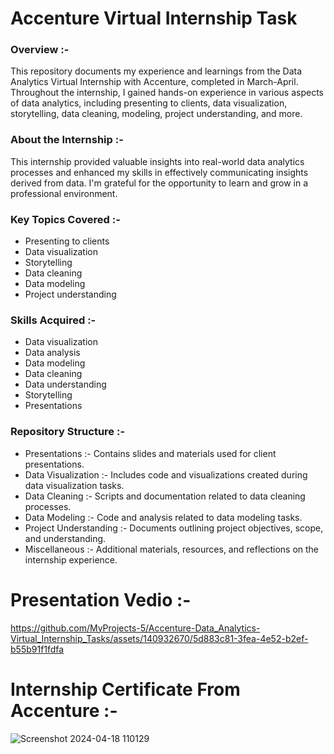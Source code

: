 # Accenture Virtual Internship Task

### Overview :-
This repository documents my experience and learnings from the Data Analytics Virtual Internship with Accenture, completed in March-April. Throughout the internship, I gained hands-on experience in various aspects of data analytics, including presenting to clients, data visualization, storytelling, data cleaning, modeling, project understanding, and more.

### About the Internship :-
This internship provided valuable insights into real-world data analytics processes and enhanced my skills in effectively communicating insights derived from data. I'm grateful for the opportunity to learn and grow in a professional environment.

### Key Topics Covered :-
- Presenting to clients
- Data visualization
- Storytelling
- Data cleaning
- Data modeling
- Project understanding

### Skills Acquired :-
- Data visualization
- Data analysis
- Data modeling
- Data cleaning
- Data understanding
- Storytelling
- Presentations

### Repository Structure :-
- Presentations :- Contains slides and materials used for client presentations.
- Data Visualization :- Includes code and visualizations created during data visualization tasks.
- Data Cleaning :- Scripts and documentation related to data cleaning processes.
- Data Modeling :- Code and analysis related to data modeling tasks.
- Project Understanding :- Documents outlining project objectives, scope, and understanding.
- Miscellaneous :- Additional materials, resources, and reflections on the internship experience.

# Presentation Vedio :-
https://github.com/MyProjects-5/Accenture-Data_Analytics-Virtual_Internship_Tasks/assets/140932670/5d883c81-3fea-4e52-b2ef-b55b91f1fdfa

# Internship Certificate From Accenture :-
![Screenshot 2024-04-18 110129](https://github.com/MyProjects-5/Accenture-Data_Analytics-Virtual_Internship_Tasks/assets/140932670/cd8bd925-fb78-46dd-acb4-a5a99eeae8b4)
